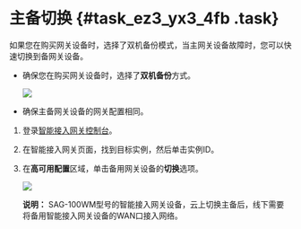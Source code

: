 # 主备切换 {#task_ez3_yx3_4fb .task}

如果您在购买网关设备时，选择了双机备份模式，当主网关设备故障时，您可以快速切换到备网关设备。

-   确保您在购买网关设备时，选择了**双机备份**方式。

    ![](http://static-aliyun-doc.oss-cn-hangzhou.aliyuncs.com/assets/img/17036/15475510288559_zh-CN.png)

-   确保主备网关设备的网关配置相同。

1.  登录[智能接入网关控制台](https://smartag.console.aliyun.com)。 
2.  在智能接入网关页面，找到目标实例，然后单击实例ID。 
3.  在**高可用配置**区域，单击备用网关设备的**切换**选项。 

    ![](http://static-aliyun-doc.oss-cn-hangzhou.aliyuncs.com/assets/img/17036/15475510288561_zh-CN.png)

    **说明：** SAG-100WM型号的智能接入网关设备，云上切换主备后，线下需要将备用智能接入网关设备的WAN口接入网络。


